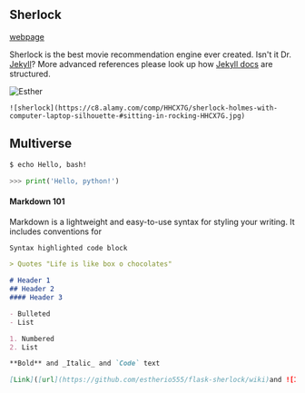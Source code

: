 ## Sherlock

[webpage](https://estherio555.github.io/flask-sherlock/)

Sherlock is the best movie recommendation engine ever created. Isn't it Dr. [Jekyll](https://jekyllrb.com/)? More advanced references please look up how [Jekyll docs](https://github.com/jekyll/jekyll/tree/master/docs) are structured.

![Esther]([img](https://onedrive.homedepot.com/:i:/r/personal/esther_d_ezekiel_homedepot_com/Documents/Pictures/LG1.png?csf=1&web=1&e=gDAl5z))

``
![sherlock](https://c8.alamy.com/comp/HHCX7G/sherlock-holmes-with-computer-laptop-silhouette-#sitting-in-rocking-HHCX7G.jpg)
``
## Multiverse

```bash
$ echo Hello, bash!
```

```python
>>> print('Hello, python!')
```

#### Markdown 101

Markdown is a lightweight and easy-to-use syntax for styling your writing. It includes conventions for

```markdown
Syntax highlighted code block

> Quotes "Life is like box o chocolates"

# Header 1
## Header 2
#### Header 3

- Bulleted
- List

1. Numbered
2. List

**Bold** and _Italic_ and `Code` text

[Link]([url](https://github.com/estherio555/flask-sherlock/wiki)and ![Image](src)
```
